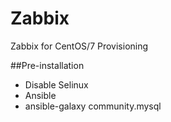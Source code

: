 # Zabbix
Zabbix for CentOS/7 Provisioning

##Pre-installation
- Disable Selinux
- Ansible
- ansible-galaxy community.mysql
